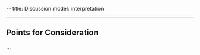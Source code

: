 --
title: Discussion
model: interpretation

---

Points for Consideration
------------------------

...
